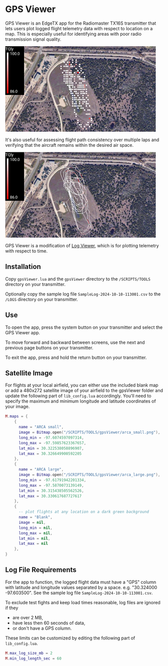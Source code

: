 # GPS Viewer

GPS Viewer is an EdgeTX app for the Radiomaster TX16S transmitter that lets users plot logged flight telemetry data with respect to location on a map.  This is especially useful for identifying areas with poor radio transmission signal quality. 

![screenshot](images/screenshot_points.png)

It's also useful for assessing flight path consistency over multiple laps and verifying that the aircraft remains within the desired air space.

![screenshot](images/screenshot_curve.png)

GPS Viewer is a modification of [Log Viewer](https://github.com/offer-shmuely/edgetx-x10-scripts/wiki/LogViewer), which is for plotting telemetry with respect to time.

## Installation

Copy `gpsViewer.lua` and the `gpsViewer` directory to the `/SCRIPTS/TOOLS` directory on your transmitter.

Optionally copy the sample log file `SampleLog-2024-10-10-113001.csv` to the `/LOGS` directory on your transmitter.

## Use

To open the app, press the system button on your transmitter and select the GPS Viewer app.

To move forward and backward between screens, use the next and previous page buttons on your transmitter.

To exit the app, press and hold the return button on your transmitter.

## Satellite Image

For flights at your local airfield, you can either use the included blank map or add a 480x272 satellite image of your airfield to the gpsViewer folder and update the following part of `lib_config.lua` accordingly.  You'll need to specify the maximum and minimum longitude and latitude coordinates of your image.

```lua
M.maps = {
    {
      name = "ARCA small",
      image = Bitmap.open("/SCRIPTS/TOOLS/gpsViewer/arca_small.png"),
      long_min = -97.6074597097314,
      long_max = -97.59857623367657,
      lat_min = 30.322538058896907,
      lat_max = 30.326649900592205
    },
    {
      name = "ARCA large",
      image = Bitmap.open("/SCRIPTS/TOOLS/gpsViewer/arca_large.png"),
      long_min = -97.61791942201334,
      long_max = -97.5870073139149,
      lat_min = 30.315438505562526,
      lat_max = 30.330617687727617
    },
    {
      -- plot flights at any location on a dark green background
      name = "Blank",
      image = nil,
      long_min = nil,
      long_max = nil,
      lat_min = nil,
      lat_max = nil
    },
}
```

## Log File Requirements

For the app to function, the logged flight data must have a "GPS" column with latitude and longitude values separated by a space.  e.g. "30.324000 -97.603500".  See the sample log file `SampleLog-2024-10-10-113001.csv`.

To exclude test fights and keep load times reasonable, log files are ignored if they
- are over 2 MB,
- have less then 60 seconds of data,
- or don't have a GPS column.

These limits can be customized by editing the following part of `lib_config.lua`.

```lua
M.max_log_size_mb = 2
M.min_log_length_sec = 60
```